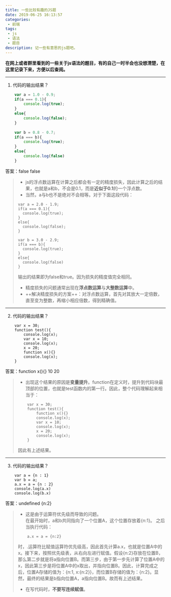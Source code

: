 ```yaml
---
title: 一些比较有趣的JS题
date: 2019-06-25 16:13:57
categories:
 - 前端
tags:
 - js
 - 语法
 - 题目
description: 记一些有意思的js题吧。
---
```


**在网上或者群里看到的一些关于js语法的题目，有的自己一时半会也没想清楚，在这里记录下来，方便以后查阅。**

---
1. 代码的输出结果？
``` javascript
    var a = 1.0 - 0.9;
    if(a === 0.1){
        console.log(true);
    }
    else{
        console.log(false);
    }
    
    var b = 0.8 - 0.7;
    if(a === b){
        console.log(true);
    }
    else{
        console.log(false)
    }
```
答案：false false
> - js的浮点数运算在计算之后都会有一定的精度损失，因此计算之后的结果，也就是a和b，不会是0.1，而是**近似于0.1**的一个浮点数。  
> - 当然，a与b也不是绝对不会相等。对于下面这段代码：
> ``` node
> var a = 2.0 - 1.9;
> if(a === 0.1){
> 	console.log(true);
> }
> else{
> 	console.log(false);
> }
> 
> var b = 3.0 - 2.9;
> if(a === b){
> 	console.log(true);
> }
> else{
> 	console.log(false)
> }
> ```
> 输出的结果即为false和true。因为损失的精度值完全相同。  
> - 精度损失的问题通常出现在**浮点数运算**与**大整数运算**中。
> - ++解决精度损失的方案++：对浮点数运算，首先对其放大一定倍数，直至变为整数，再缩小相应倍数，得到精确值。

---

2. 代码的输出结果？
``` node
    var x = 30;
    function test(){
        console.log(x);
        var x = 10;
        console.log(x);
        x = 20;
        function x(){}
        console.log(x);
    }
```
答案：function x(){} 10 20
> - 出现这个结果的原因是**变量提升**。function在定义时，提升到代码块最顶部的位置，也就是test函数内的第一行。因此，整个代码理解起来相当于：
> ```node
>     var x = 30;
>     function test(){
>         function x(){}
>         console.log(x);
>         var x = 10;
>         console.log(x);
>         x = 20;
>         console.log(x);
>     }
> ```
>因此有上述结果。
---

3. 代码的输出结果？
``` node
    var a = {n : 1}
    var b = a;
    a.x = a = {n : 2}
    console.log(a.x)
    console.log(b.x)
```
答案：undefined {n:2}
>- 这是由于运算符优先级而导致的问题。  
在最开始时，a和b共同指向了一个位置A，这个位置存放着{n:1}。
之后当执行代码：
> ```node
>     a.x = a = {n:2}
> ```
>时，.运算符比赋值运算符优先级高，因此首先计算a.x，也就是位置A中的x。接下来，按照优先级表，从右向左进行赋值。假设{n:2}存放在位置B，那么第二步就是将a指向位置B。而第三步，由于第一步先计算了位置A中的x，因此第三步是将位置A中的x取出，并指向位置B。因此，计算完成之后，位置A存储的值为：{n:1, x:{n:2}}，而位置B存储的值为：{n:2}。显然，最终的结果是b指向位置A，a指向位置B。故而有上述结果。  
>- 在写代码时，**不要写连续赋值**。